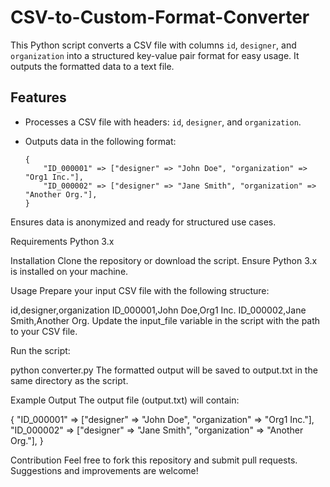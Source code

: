 # CSV-to-Custom-Format-Converter

This Python script converts a CSV file with columns `id`, `designer`, and `organization` into a structured key-value pair format for easy usage. It outputs the formatted data to a text file.  

## Features  
- Processes a CSV file with headers: `id`, `designer`, and `organization`.  
- Outputs data in the following format: 


  ```plaintext
  {
      "ID_000001" => ["designer" => "John Doe", "organization" => "Org1 Inc."],
      "ID_000002" => ["designer" => "Jane Smith", "organization" => "Another Org."],
  }
Ensures data is anonymized and ready for structured use cases.


Requirements
Python 3.x


Installation
Clone the repository or download the script.
Ensure Python 3.x is installed on your machine.


Usage
Prepare your input CSV file with the following structure:

id,designer,organization
ID_000001,John Doe,Org1 Inc.
ID_000002,Jane Smith,Another Org.
Update the input_file variable in the script with the path to your CSV file.


Run the script:

python converter.py
The formatted output will be saved to output.txt in the same directory as the script.

Example Output
The output file (output.txt) will contain:

{
    "ID_000001" => ["designer" => "John Doe", "organization" => "Org1 Inc."],
    "ID_000002" => ["designer" => "Jane Smith", "organization" => "Another Org."],
}

Contribution
Feel free to fork this repository and submit pull requests. Suggestions and improvements are welcome!